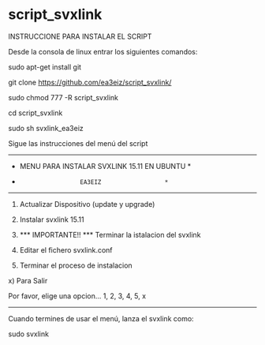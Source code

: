 # script_svxlink
INSTRUCCIONE PARA INSTALAR EL SCRIPT

Desde la consola de linux entrar los siguientes comandos:

sudo apt-get install git

git clone https://github.com/ea3eiz/script_svxlink/

sudo chmod 777 -R script_svxlink

cd script_svxlink

sudo sh svxlink_ea3eiz

Sigue las instrucciones del menú del script




   ************************************************
   *  MENU PARA INSTALAR SVXLINK 15.11 EN UBUNTU  *
   *                      EA3EIZ                  *
   ************************************************

   1) Actualizar Dispositivo (update y upgrade)
   
   2) Instalar svxlink 15.11
   
   3) *** IMPORTANTE!! *** Terminar la istalacion del svxlink
   
   4) Editar el fichero svxlink.conf
   
   5) Terminar el proceso de instalacion

   x)  Para Salir

   Por favor, elige una opcion... 1, 2, 3, 4, 5,  x
   
----------------------------------------------------




Cuando termines de usar el menú, lanza el svxlink como:

sudo svxlink



